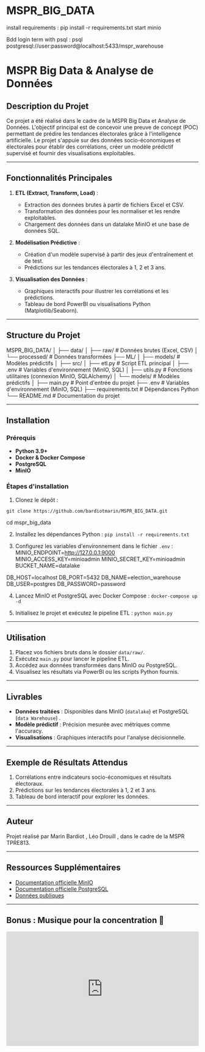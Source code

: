 # MSPR_BIG_DATA

install requirements : 
pip install -r requirements.txt
start minio


Bdd login term with psql : psql postgresql://user:password@localhost:5433/mspr_warehouse





# MSPR Big Data & Analyse de Données

## Description du Projet

Ce projet a été réalisé dans le cadre de la MSPR Big Data et Analyse de Données. 
L'objectif principal est de concevoir une preuve de concept (POC) permettant de prédire les tendances électorales grâce à l'intelligence artificielle. 
Le projet s'appuie sur des données socio-économiques et électorales pour établir des corrélations, créer un modèle prédictif supervisé et fournir des visualisations exploitables.

---

## Fonctionnalités Principales

1. **ETL (Extract, Transform, Load)** :
   - Extraction des données brutes à partir de fichiers Excel et CSV.
   - Transformation des données pour les normaliser et les rendre exploitables.
   - Chargement des données dans un datalake MinIO et une base de données SQL.

2. **Modélisation Prédictive** :
   - Création d'un modèle supervisé à partir des jeux d'entraînement et de test.
   - Prédictions sur les tendances électorales à 1, 2 et 3 ans.

3. **Visualisation des Données** :
   - Graphiques interactifs pour illustrer les corrélations et les prédictions.
   - Tableau de bord PowerBI ou visualisations Python (Matplotlib/Seaborn).

---

## Structure du Projet

MSPR_BIG_DATA/
│
├── data/
│ ├── raw/ # Données brutes (Excel, CSV)
│ └── processed/ # Données transformées
├── ML/
│ ├── models/ # Modèles prédictifs
│
├── src/
│ ├── etl.py # Script ETL principal
│ ├── .env # Variables d'environnement (MinIO, SQL)
│ ├── utils.py # Fonctions utilitaires (connexion MinIO, SQLAlchemy)
│ └── models/ # Modèles prédictifs
│
├── main.py # Point d'entrée du projet
├── .env # Variables d'environnement (MinIO, SQL)
├── requirements.txt # Dépendances Python
└── README.md # Documentation du projet



---

## Installation

### Prérequis

- **Python 3.9+**
- **Docker & Docker Compose**
- **PostgreSQL**
- **MinIO**

### Étapes d'installation

1. Clonez le dépôt :

```git clone https://github.com/bardiotmarin/MSPR_BIG_DATA.git ```

cd mspr_big_data 



2. Installez les dépendances Python :
``` pip install -r requirements.txt ```



3. Configurez les variables d'environnement dans le fichier `.env` :
MINIO_ENDPOINT=http://127.0.0.1:9000
MINIO_ACCESS_KEY=minioadmin
MINIO_SECRET_KEY=minioadmin
BUCKET_NAME=datalake

DB_HOST=localhost
DB_PORT=5432
DB_NAME=election_warehouse
DB_USER=postgres
DB_PASSWORD=password


4. Lancez MinIO et PostgreSQL avec Docker Compose :
```docker-compose up -d ```


5. Initialisez le projet et exécutez le pipeline ETL :
```python main.py```


---

## Utilisation

1. Placez vos fichiers bruts dans le dossier `data/raw/`.
2. Exécutez `main.py` pour lancer le pipeline ETL.
3. Accédez aux données transformées dans MinIO ou PostgreSQL.
4. Visualisez les résultats via PowerBI ou les scripts Python fournis.

---

## Livrables

- **Données traitées** : Disponibles dans MinIO (`datalake`) et PostgreSQL (`data Warehouse`) .
- **Modèle prédictif** : Précision mesurée avec métriques comme l'accuracy.
- **Visualisations** : Graphiques interactifs pour l'analyse décisionnelle.

---

## Exemple de Résultats Attendus

1. Corrélations entre indicateurs socio-économiques et résultats électoraux.
2. Prédictions sur les tendances électorales à 1, 2 et 3 ans.
3. Tableau de bord interactif pour explorer les données.

---

## Auteur

Projet réalisé par Marin Bardiot , Léo Drouill ,  dans le cadre de la MSPR TPRE813.

---

## Ressources Supplémentaires

- [Documentation officielle MinIO](https://docs.min.io)
- [Documentation officielle PostgreSQL](https://www.postgresql.org/docs/)
- [Données publiques](https://www.data.gouv.fr)

---

## Bonus : Musique pour la concentration 🎵

<iframe title="deezer-widget" src="https://widget.deezer.com/widget/auto/track/3059826821" width="100%" height="300" frameborder="0" allowtransparency="true" allow="encrypted-media; clipboard-write"></iframe>

